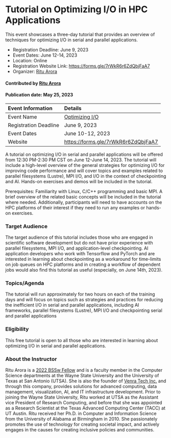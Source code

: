 # Tutorial on Optimizing I/O in HPC Applications
<!-- deck text start --> 
This event showcases a three-day tutorial that provides an overview of techniques for optimizing I/O in serial and parallel applications.
<!-- deck text ends -->

- Registration Deadline: June 9, 2023
- Event Dates: June 12-14, 2023
- Location: Online
- Registration Website Link:  https://forms.gle/7rWkR6r6ZdQbjFaA7 
- Organizer: [Ritu Arora](ritu@wayne.edu) 

#### Contributed by [Ritu Arora](https://github.com/ritua2)

#### Publication date: May 25, 2023

Event Information | Details
:--- | :---			   
Event Name | [Optimizing I/O](https://forms.gle/7rWkR6r6ZdQbjFaA7)
Registration Deadline | June 9, 2023
Event Dates | June 10-12, 2023
Website | https://forms.gle/7rWkR6r6ZdQbjFaA7 

A tutorial on optimizing I/O in serial and parallel applications will be offered from 12:30 PM-2:30 PM CST on June 12-June 14, 2023. The tutorial will include a high-level overview of the general strategies for optimizing I/O for improving code performance and will cover topics and examples related to parallel filesystems (Lustre), MPI I/O, and I/O in the context of checkpointing and AI. Hands-on exercises and demos will be included in the tutorial. 

Prerequisites: Familiarity with Linux, C/C++ programming and basic MPI. A brief overview of the related basic concepts will be included in the tutorial where needed. Additionally, participants will need to have accounts on the HPC platforms of their interest if they need to run any examples or hands-on exercises.


### Target Audience

The target audience of this tutorial includes those who are engaged in scientific software development but do not have prior experience with parallel filesystems, MPI I/O, and application-level checkpointing. AI application developers who work with Tensorflow and PyTorch and are interested in learning about checkpointing as a workaround for time-limits on job queues on HPC platforms and in creating a workflow of dependent jobs would also find this tutorial as useful (especially, on June 14th, 2023).

### Topics/Agenda

The tutorial will run approximately for two hours on each of the training days and will focus on topics such as strategies and practices for reducing the inefficient I/O in serial and parallel applications, including AI frameworks, parallel filesystems (Lustre), MPI I/O and checkpointing serial and parallel applications

### Eligibility

This free tutorial is open to all those who are interested in learning about optimizing I/O in serial and parallel applications.

### About the Instructor

Ritu Arora is a [2022 BSSw Fellow](https://bssw.io/fellows/ritu-arora) and is a faculty member in the Computer Science departments at the Wayne State University and the University of Texas at San Antonio (UTSA). She is also the founder of [Venra Tech Inc.](https://www.venratech.com/) and through this company, provides solutions for advanced computing, data management, visualization, AI, and IT infrastructure development. Prior to joining the Wayne State University, Ritu worked at UTSA as the Assistant vice President of Research Computing, and before that she was appointed as a Research Scientist at the Texas Advanced Computing Center (TACC) at UT Austin. Ritu received her Ph.D. in Computer and Information Science from the University of Alabama at Birmingham in 2010. She passionately promotes the use of technology for creating societal impact, and actively engages in the causes for creating inclusive policies and communities.

<!---
Publish: yes
Topics: online learning, high-performace computing (HPC), Performance at Leadership Computing Facilities
--->
